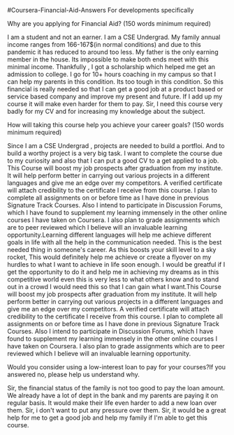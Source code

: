 #Coursera-Financial-Aid-Answers
For developments specifically

Why are you applying for Financial Aid? (150 words minimum required)

I am a student and not an earner. I am a CSE Undergrad. My family annual income ranges from 166-167$(in normal conditions) and due to this pandemic it has reduced to around too less. My father is the only earning member in the house. Its impossible to make both ends meet with this minimal income. Thankfully , I got a scholarship which helped me get an admission to college. I go for 10+ hours coaching in my campus so that I can help my parents in this condition. Its too tough in this condition. So this financial is really needed so that I can get a good job at a product based or service based company and improve my present and future. If I add up my course it will make even harder for them to pay. Sir, I need this course very badly for my CV and for increasing my knowledge about the subject.

How will taking this course help you achieve your career goals? (150 words minimum required)

Since I am a CSE Undergrad , projects are needed to build a portfloi. And to build a worthy project is a very big task. I want to complete the course due to my curiosity and also that I can put a good CV to a get applied to a job. This Course will boost my job prospects after graduation from my institute. It will help perform better in carrying out various projects in a different languages and give me an edge over my competitors. A verified certificate will attach credibility to the certificate I receive from this course. I plan to complete all assignments on or before time as I have done in previous Signature Track Courses. Also I intend to participate in Discussion Forums, which I have found to supplement my learning immensely in the other online courses I have taken on Coursera. I also plan to grade assignments which are to peer reviewed which I believe will an invaluable learning opportunity.Learning different languages will help me achieve different goals in life with all the help in the communication needed. This is the best needed thing in someone's career. As this boosts your skill level to a sky rocket, This would definitely help me achieve or create a flyover on my hurdles to what I want to achieve in life soon enough. I would be greatful if I get the opportunity to do it and help me in achieving my dreams as in this competitive world even this is very less to what others know and to stand out in a crowd I would need this so that I can gain what I want.This Course will boost my job prospects after graduation from my institute. It will help perform better in carrying out various projects in a different languages and give me an edge over my competitors. A verified certificate will attach credibility to the certificate I receive from this course. I plan to complete all assignments on or before time as I have done in previous Signature Track Courses. Also I intend to participate in Discussion Forums, which I have found to supplement my learning immensely in the other online courses I have taken on Coursera. I also plan to grade assignments which are to peer reviewed which I believe will an invaluable learning opportunity.

Would you consider using a low-interest loan to pay for your courses?If you answered no, please help us understand why.

Sir, the financial status of the family is not too good to pay the loan amount. We already have a lot of dept in the bank and my parents are paying it on regular basis. It would make their life even harder to add a new loan over them. Sir, i don't want to put any pressure over them. Sir, it would be a great help for me to get a good job and help my family if I'm able to get this course.
